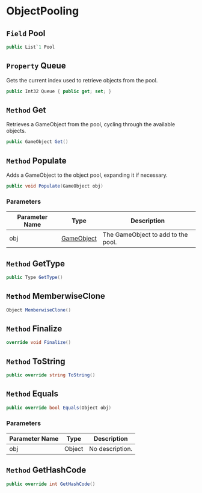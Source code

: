 # ObjectPooling

## `Field` Pool

```csharp
public List`1 Pool
```


## `Property` Queue
Gets the current index used to retrieve objects from the pool.
```csharp
public Int32 Queue { public get; set; }
```


## `Method` Get
Retrieves a GameObject from the pool, cycling through the available objects.
```csharp
public GameObject Get()
```


## `Method` Populate
Adds a GameObject to the object pool, expanding it if necessary.
```csharp
public void Populate(GameObject obj)
```
### Parameters

| Parameter Name | Type | Description |
| --------- | --------- | --------- |
| obj | [GameObject](https://thiagomvas.github.io/GameEngine/Entities/GameObject.html) | The GameObject to add to the pool. |


## `Method` GetType

```csharp
public Type GetType()
```


## `Method` MemberwiseClone

```csharp
Object MemberwiseClone()
```


## `Method` Finalize

```csharp
override void Finalize()
```


## `Method` ToString

```csharp
public override string ToString()
```


## `Method` Equals

```csharp
public override bool Equals(Object obj)
```
### Parameters

| Parameter Name | Type | Description |
| --------- | --------- | --------- |
| obj | Object | No description. |


## `Method` GetHashCode

```csharp
public override int GetHashCode()
```

